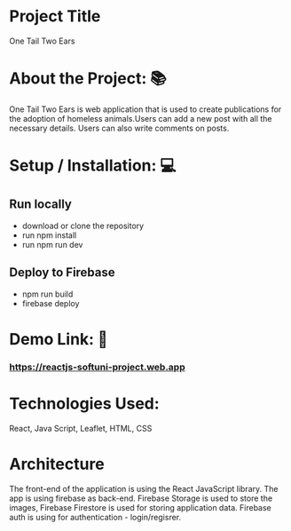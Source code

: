 # Project Title
One Tail Two Ears

# About the Project: 📚
One Tail Two Ears is web application that is used to create publications for the adoption of homeless animals.Users can add a new post with all the necessary details. Users can also write comments on posts.

# Setup / Installation: 💻
## Run locally
- download or clone the repository
 - run npm install
 - run npm run dev
  
 ## Deploy to Firebase

  - npm run build
  - firebase deploy

# Demo Link: 🔗

### https://reactjs-softuni-project.web.app

# Technologies Used:  
 React, Java Script, Leaflet, HTML, CSS

# Architecture 

The front-end of the application is using the React JavaScript library. The app is using firebase as back-end. Firebase Storage is used to store the images, Firebase Firestore is used for storing application data. Firebase auth is using for authentication - login/regisrer.
